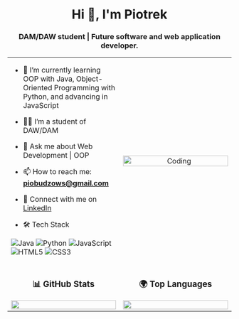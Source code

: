 <h1 align="center">Hi 👋, I'm Piotrek</h1>
<h3 align="center">DAM/DAW student | Future software and web application developer.</h3>

<table align="center">
<tr border="none">
<td width="50%" align="left">

- 🌱 I’m currently learning OOP with Java, Object-Oriented Programming with Python, and advancing in JavaScript  

- 🧑‍🎓 I’m a student of DAW/DAM  

- 💬 Ask me about Web Development | OOP  

- 📫 How to reach me: **piobudzows@gmail.com**  

- 🔗 Connect with me on [LinkedIn](https://www.linkedin.com/in/piotrek-budzowski/)  

-  🛠️ Tech Stack
  
![Java](https://img.shields.io/badge/Java-ED8B00?style=for-the-badge&logo=java&logoColor=white)  ![Python](https://img.shields.io/badge/Python-3776AB?style=for-the-badge&logo=python&logoColor=white)  ![JavaScript](https://img.shields.io/badge/JavaScript-F7DF1E?style=for-the-badge&logo=javascript&logoColor=black)  ![HTML5](https://img.shields.io/badge/HTML5-E34F26?style=for-the-badge&logo=html5&logoColor=white) ![CSS3](https://img.shields.io/badge/CSS3-1572B6?style=for-the-badge&logo=css3&logoColor=white)  

</td>
<td width="50%" align="center">

  <img align="center" alt="Coding" width="100%" src="https://repository-images.githubusercontent.com/588181932/e36ec678-7984-4cdd-8e4c-a3932772ff8e">

</td>
</tr>

<tr border="none">
<td width="50%" align="center">

### 📊 GitHub Stats  
<img src="https://github-readme-stats.vercel.app/api?username=BudzowskiPiotrek&show_icons=true&theme=radical" width="100%">

</td>
<td width="50%" align="center">

### 🌍 Top Languages  
<img src="https://github-readme-stats.vercel.app/api/top-langs/?username=BudzowskiPiotrek&layout=compact&exclude_repo=repo_con_cpp&theme=radical" width="100%">

</td>
</tr>

</table>
